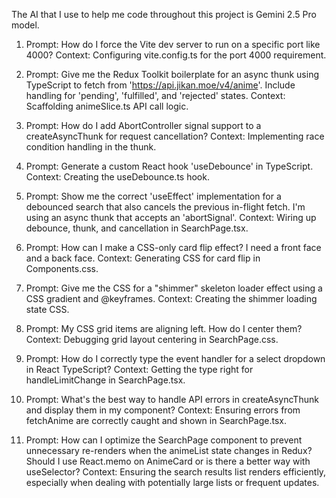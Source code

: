 The AI that I use to help me code throughout this project is Gemini 2.5 Pro model.

1. Prompt: How do I force the Vite dev server to run on a specific port like 4000?
Context: Configuring vite.config.ts for the port 4000 requirement.

2. Prompt: Give me the Redux Toolkit boilerplate for an async thunk using TypeScript to fetch from 'https://api.jikan.moe/v4/anime'. Include handling for 'pending', 'fulfilled', and 'rejected' states.
Context: Scaffolding animeSlice.ts API call logic.

3. Prompt: How do I add AbortController signal support to a createAsyncThunk for request cancellation?
Context: Implementing race condition handling in the thunk.

4. Prompt: Generate a custom React hook 'useDebounce' in TypeScript.
Context: Creating the useDebounce.ts hook.

5. Prompt: Show me the correct 'useEffect' implementation for a debounced search that also cancels the previous in-flight fetch. I'm using an async thunk that accepts an 'abortSignal'.
Context: Wiring up debounce, thunk, and cancellation in SearchPage.tsx.

6. Prompt: How can I make a CSS-only card flip effect? I need a front face and a back face.
Context: Generating CSS for card flip in Components.css.

7. Prompt: Give me the CSS for a "shimmer" skeleton loader effect using a CSS gradient and @keyframes.
Context: Creating the shimmer loading state CSS.

8. Prompt: My CSS grid items are aligning left. How do I center them?
Context: Debugging grid layout centering in SearchPage.css.

9. Prompt: How do I correctly type the event handler for a select dropdown in React TypeScript? 
Context: Getting the type right for handleLimitChange in SearchPage.tsx.

10. Prompt: What's the best way to handle API errors in createAsyncThunk and display them in my component? 
Context: Ensuring errors from fetchAnime are correctly caught and shown in SearchPage.tsx.

11. Prompt: How can I optimize the SearchPage component to prevent unnecessary re-renders when the animeList state changes in Redux? Should I use React.memo on AnimeCard or is there a better way with useSelector? 
Context: Ensuring the search results list renders efficiently, especially when dealing with potentially large lists or frequent updates.